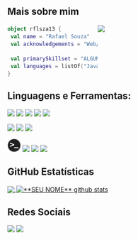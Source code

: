## Mais sobre mim

<img align="right" width="300" src="https://i2.wp.com/allhtaccess.info/wp-content/uploads/2018/03/programming.gif?fit=1281%2C716&ssl=1" />

```Kotlin
object rflsza13 {
 val name = "Rafael Souza"
 val acknowledgements = "Web/System Development"
 
 val primarySkillset = "ALGUMAS HABILIDADES"
 val languages = listOf("Java", "HTML", "CSS") 
}
```

## **Linguagens e Ferramentas:**  

<code><img height="30" src="https://img.shields.io/badge/HTML-239120?style=for-the-badge&logo=html5&logoColor=white"></code>
<code><img height="30" src="https://img.shields.io/badge/CSS-239120?&style=for-the-badge&logo=css3&logoColor=white"></code>
<code><img height="30" src="https://img.shields.io/badge/Java-ED8B00?style=for-the-badge&logo=java&logoColor=white"></code>
<code><img height="30" src="https://img.shields.io/badge/Spring-6DB33F?style=for-the-badge&logo=spring&logoColor=white"></code>
<code><img height="30" src="https://img.shields.io/badge/MySQL-00000F?style=for-the-badge&logo=mysql&logoColor=white"></code>

<code><img height="30" src="https://img.shields.io/badge/Git-E34F26?style=for-the-badge&logo=git&logoColor=white"></code>
<code><img height="30" src="https://img.shields.io/badge/Windows-017AD7?style=for-the-badge&logo=windows&logoColor=white"></code>
<code><img height="30" src="https://img.shields.io/badge/Linux-E34F26?style=for-the-badge&logo=linux&logoColor=white"></code>

<code><img height="30" src="https://raw.githubusercontent.com/github/explore/80688e429a7d4ef2fca1e82350fe8e3517d3494d/topics/terminal/terminal.png"></code>
<code><img height="30" src="https://user-images.githubusercontent.com/66737556/190868950-892e61fe-cd34-491d-aef0-927aafb2ef35.svg"></code>
<code><img height="30" src="https://user-images.githubusercontent.com/66737556/190868901-780e82d8-d98e-4df5-b138-54fa4b4a829c.png"></code>
<code><img height="30" src="https://user-images.githubusercontent.com/66737556/190880266-fd599c1a-efe2-49c4-ace3-c2edbc0f544a.png"></code>



## **GitHub Estatísticas**

<a href="https://github.com/Gurupreet">
  <img align="center" src="https://github-readme-stats.vercel.app/api/top-langs/?username=rflsza13&theme=dracula&hide_langs_below=1" />
</a>

<a href="https://github.com/Gurupreet">
 <img align="center" src="https://github-readme-stats.vercel.app/api?username=rflsza13&show_icons=true&theme=dracula&line_height=33" alt="**SEU NOME** github stats"/>
</a>
<br>

## Redes Sociais
<a href="https://www.linkedin.com/in/rsouza13/" target="_blank"><img height="30" src="https://img.shields.io/badge/LinkedIn-0077B5?style=for-the-badge&logo=linkedin&logoColor=white"></a>
<a href="mailto:rafaelrodriguessouza10@gmail.com"><img height="30" src="https://img.shields.io/badge/Gmail-D14836?style=for-the-badge&logo=gmail&logoColor=white"></a>
